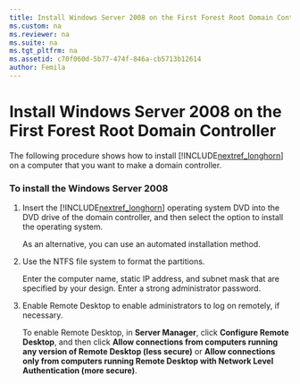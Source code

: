```yaml
---
title: Install Windows Server 2008 on the First Forest Root Domain Controller
ms.custom: na
ms.reviewer: na
ms.suite: na
ms.tgt_pltfrm: na
ms.assetid: c70f060d-5b77-474f-846a-cb5713b12614
author: Femila
---
```

# Install Windows Server 2008 on the First Forest Root Domain Controller
The following procedure shows how to install [!INCLUDE[nextref_longhorn](../Token/nextref_longhorn_md.md)] on a computer that you want to make a domain controller.  
  
### To install the Windows Server 2008  
  
1.  Insert the [!INCLUDE[nextref_longhorn](../Token/nextref_longhorn_md.md)] operating system DVD into the DVD drive of the domain controller, and then select the option to install the operating system.  
  
    As an alternative, you can use an automated installation method.  
  
2.  Use the NTFS file system to format the partitions.  
  
    Enter the computer name, static IP address, and subnet mask that are specified by your design. Enter a strong administrator password.  
  
3.  Enable Remote Desktop to enable administrators to log on remotely, if necessary.  
  
    To enable Remote Desktop, in **Server Manager**, click **Configure Remote Desktop**, and then click **Allow connections from computers running any version of Remote Desktop \(less secure\)** or **Allow connections only from computers running Remote Desktop with Network Level Authentication \(more secure\)**.  
  
